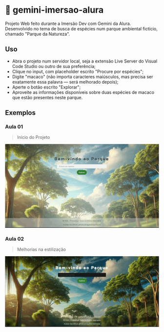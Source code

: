 # 🤖 gemini-imersao-alura

Projeto Web feito durante a Imersão Dev com Gemini da Alura. Desenvolvido no tema de busca de espécies num parque ambiental fictício, chamado "Parque da Natureza".

## Uso

- Abra o projeto num servidor local, seja a extensão Live Server do Visual Code Studio ou outro de sua preferência;
- Clique no input, com placeholder escrito "Procure por espécies";
- Digite "macaco" (não importa caracteres maiúsculos, mas precisa ser exatamente essa palavra — será melhorado depois);
- Aperte o botão escrito "Explorar";
- Aproveite as informações disponíveis sobre duas espécies de macaco que estão presentes neste parque.

## Exemplos

### Aula 01

> Início do Projeto

![Aula 01](https://github.com/guilhermechroma/gemini-imersao-alura/blob/main/images/aula-01.gif)

### Aula 02

> Melhorias na estilização

![Aula 02](https://github.com/guilhermechroma/gemini-imersao-alura/blob/main/images/aula-02.gif)
